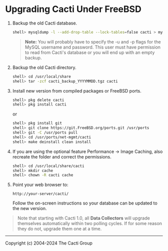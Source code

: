 # Upgrading Cacti Under FreeBSD

1. Backup the old Cacti database.

   ```sh
   shell> mysqldump -l --add-drop-table --lock-tables=false cacti > mysql.cacti
   ```

   > **Note:** You will probably have to specify the -u and -p flags for the
   > MySQL username and password. This user must have permission to read from
   > Cacti's database or you will end up with an empty backup.

2. Backup the old Cacti directory.

   ```sh
   shell> cd /usr/local/share
   shell> tar -zcf cacti_backup_YYYYMMDD.tgz cacti
   ```

3. Install new version from compiled packages or FreeBSD ports.

   ```sh
   shell> pkg delete cacti
   shell> pkg install cacti
   ```

   or

   ```sh
   shell> pkg install git
   shell> git clone https://git.FreeBSD.org/ports.git /usr/ports
   shell> git -C /usr/ports pull
   shell> cd /usr/ports/net-mgmt/cacti
   shell> make deinstall clean install
   ```

4. If you are using the optional feature Performance -> Image Caching, also
   recreate the folder and correct the permissions.

   ```sh
   shell> cd /usr/local/share/cacti
   shell> mkdir cache
   shell> chown -R cacti cache
   ```

5. Point your web browser to:

   `http://your-server/cacti/`

   Follow the on-screen instructions so your database can be updated to the
   new version.

> Note that starting with Cacti 1.0, all **Data Collectors** will upgrade
> themselves automatically within two polling cycles.  If for some reason they
> do not, upgrade them one at a time.

---
Copyright (c) 2004-2024 The Cacti Group
